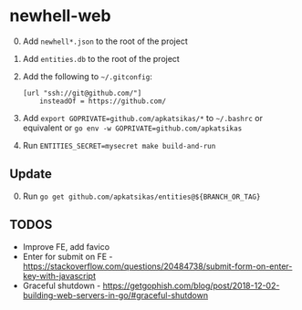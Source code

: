 # newhell-web

0. Add `newhell*.json` to the root of the project
0. Add `entities.db` to the root of the project
0. Add the following to `~/.gitconfig`:

    ```
    [url "ssh://git@github.com/"]
        insteadOf = https://github.com/
    ```
0. Add `export GOPRIVATE=github.com/apkatsikas/*` to `~/.bashrc` or equivalent or `go env -w GOPRIVATE=github.com/apkatsikas`
0. Run `ENTITIES_SECRET=mysecret make build-and-run`


## Update
0. Run `go get github.com/apkatsikas/entities@${BRANCH_OR_TAG}` 

## TODOS
* Improve FE, add favico
* Enter for submit on FE - https://stackoverflow.com/questions/20484738/submit-form-on-enter-key-with-javascript
* Graceful shutdown - https://getgophish.com/blog/post/2018-12-02-building-web-servers-in-go/#graceful-shutdown
